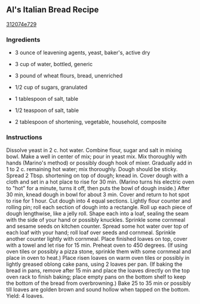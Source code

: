 ## Al's Italian Bread Recipe

[312074e729](http://cookeatshare.com/recipes/al-s-italian-bread-62853)

### Ingredients

 - 3 ounce of leavening agents, yeast, baker's, active dry

 - 3 cup of water, bottled, generic

 - 3 pound of wheat flours, bread, unenriched

 - 1/2 cup of sugars, granulated

 - 1 tablespoon of salt, table

 - 1/2 teaspoon of salt, table

 - 2 tablespoon of shortening, vegetable, household, composite

### Instructions

Dissolve yeast in 2 c. hot water. Combine flour, sugar and salt in mixing bowl. Make a well in center of mix; pour in yeast mix. Mix thoroughly with hands (Marino's method) or possibly dough hook of mixer. Gradually add in 1 to 2 c. remaining hot water; mix thoroughly. Dough should be sticky. Spread 2 Tbsp. shortening on top of dough; knead in. Cover dough with a cloth and set in a hot place to rise for 30 min. (Marino turns his electric oven to "hot" for a minute, turns it off, then puts the bowl of dough inside.) After 30 min, knead dough in bowl for about 3 min. Cover and return to hot spot to rise for 1 hour. Cut dough into 4 equal sections. Lightly flour counter and rolling pin; roll each section of dough into a rectangle. Roll up each piece of dough lengthwise, like a jelly roll. Shape each into a loaf, sealing the seam with the side of your hand or possibly knuckles. Sprinkle some cornmeal and sesame seeds on kitchen counter. Spread some hot water over top of each loaf with your hand; roll loaf over seeds and cornmeal. Sprinkle another counter lightly with cornmeal. Place finished loaves on top, cover with a towel and let rise for 15 min. Preheat oven to 450 degrees. (If using oven tiles or possibly a pizza stone, sprinkle them with some cornmeal and place in oven to heat.) Place risen loaves on warm oven tiles or possibly in lightly greased oblong cake pans, using 2 loaves per pan. (If baking the bread in pans, remove after 15 min and place the loaves directly on the top oven rack to finish baking; place empty pans on the bottom shelf to keep the bottom of the bread from overbrowning.) Bake 25 to 35 min or possibly till loaves are golden brown and sound hollow when tapped on the bottom. Yield: 4 loaves.